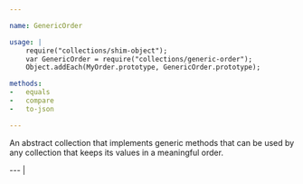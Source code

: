 ```yaml
---

name: GenericOrder

usage: |
    require("collections/shim-object");
    var GenericOrder = require("collections/generic-order");
    Object.addEach(MyOrder.prototype, GenericOrder.prototype);

methods:
-   equals
-   compare
-   to-json

---
```


An abstract collection that implements generic methods that can be used by any
collection that keeps its values in a meaningful order.

--- |

